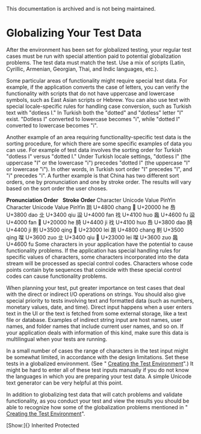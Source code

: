 This documentation is archived and is not being maintained.

# Globalizing Your Test Data

After the environment has been set for globalized testing, your regular test cases must be run with special attention paid to potential globalization problems. The test data must match the test. Use a mix of scripts (Latin, Cyrillic, Armenian, Georgian, Thai, and Indic languages, etc.).

Some particular areas of functionality might require special test data. For example, if the application converts the case of letters, you can verify the functionality with scripts that do not have uppercase and lowercase symbols, such as East Asian scripts or Hebrew. You can also use text with special locale-specific rules for handling case conversion, such as Turkish text with "dotless I." In Turkish both the "dotted" and "dotless" letter "I" exist. "Dotless I" converted to lowercase becomes "i", while "dotted I" converted to lowercase becomes "i".

Another example of an area requiring functionality-specific test data is the sorting procedure, for which there are some specific examples of data you can use. For example of test data involves the sorting order for Turkish "dotless I" versus "dotted I." Under Turkish locale settings, "dotless I" (the uppercase "I" or the lowercase "i") precedes "dotted I" (the uppercase "I" or lowercase "i"). In other words, in Turkish sort order "I" precedes "I", and "i" precedes "i". A further example is that China has two different sort orders, one by pronunciation and one by stroke order. The results will vary based on the sort order the user choses.

**Pronunciation Order**
 
**Stroke Order**
Character
Unicode Value
PinYin
Character
Unicode Value
PinYin
䠀
U+4800
chang
𠀀
U+20000
he
㠀
U+3800
dao
㐀
U+3400
qiu
䀀
U+4000
fan
䄀
U+4100
huo
䘀
U+4600
fu
䀀
U+4000
fan
𠀀
U+20000
he
䐀
U+4400
ji
䄀
U+4100
huo
㠀
U+3800
dao
䐀
U+4400
ji
㔀
U+3500
qing
𣀀
U+23000
lei
䠀
U+4800
chang
㔀
U+3500
qing
㘀
U+3600
zuo
㐀
U+3400
qiu
𣀀
U+23000
lei
㘀
U+3600
zuo
䘀
U+4600
fu
Some characters in your application have the potential to cause functionality problems. If the application has special handling rules for specific values of characters, some characters incorporated into the data stream will be processed as special control codes. Characters whose code points contain byte sequences that coincide with these special control codes can cause functionality problems.

When planning your test, put greater importance on test cases that deal with the direct or indirect I/O operations on strings. You should also give special priority to tests involving text and formatted data (such as numbers, monetary values, date, and time). Direct input happens when a user enters text in the UI or the text is fetched from some external storage, like a text file or database. Examples of indirect string input are host names, user names, and folder names that include current user names, and so on. If your application deals with information of this kind, make sure this data is multilingual when your tests are running.

In a small number of cases the range of characters in the test input might be somewhat limited, in accordance with the design limitations. Set these tests in a globalized environment. (See " [Creating the Test Environment](https://msdn.microsoft.com/en-us/globalization/mt662419)".) It might be hard to enter all of these test inputs manually if you do not know the languages in which you are preparing your test data. A simple Unicode text generator can be very helpful at this point.

In addition to globalizing test data that will catch problems and validate functionality, as you conduct your test and view the results you should be able to recognize how some of the globalization problems mentioned in " [Creating the Test Environment](https://msdn.microsoft.com/en-us/globalization/mt662419)".

[Show:]{} Inherited Protected
